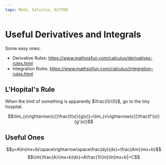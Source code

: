 ```yaml
---
tags: Math, Calculus, DiffEQ
---
```


# Useful Derivatives and Integrals
Some easy ones:
- Derivative Rules: https://www.mathsisfun.com/calculus/derivatives-rules.html
- Integration Rules: https://www.mathsisfun.com/calculus/integration-rules.html

## L'Hopital's Rule

When the limit of something is apparently $\frac{0}{0}$, go to the tiny hospital.

$$\lim_{x\rightarrow{c}}\frac{f(x)}{g(x)}=\lim_{x\rightarrow{c}}\frac{f'(x)}{g'(x)}$$
## Useful Ones
$$y=A\ln(mx+b)\space\rightarrow\space\frac{dy}{dx}=\frac{Am}{mx+b}$$
$$\int{\frac{A}{mx+b}dx}=A\frac{1}{m}\ln|mx+b|+C$$
